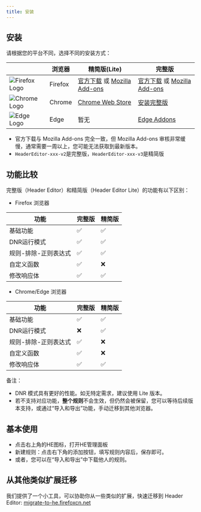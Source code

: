```yaml
---
title: 安装
---
```


## 安装

请根据您的平台不同，选择不同的安装方式：

| | 浏览器 | 精简版(Lite) | 完整版 |
| --- | --- | --- | --- |
| ![Firefox Logo](https://cdnjs.cloudflare.com/ajax/libs/browser-logos/75.0.1/firefox/firefox_16x16.png) | Firefox | [官方下载](https://github.com/FirefoxBar/HeaderEditor/releases) 或 [Mozilla Add-ons](https://addons.mozilla.org/zh-CN/firefox/addon/header-editor-lite/) | [官方下载](https://github.com/FirefoxBar/HeaderEditor/releases) 或 [Mozilla Add-ons](https://addons.mozilla.org/zh-CN/firefox/addon/header-editor/) |
| ![Chrome Logo](https://cdnjs.cloudflare.com/ajax/libs/browser-logos/75.0.1/chrome/chrome_16x16.png) | Chrome | [Chrome Web Store](https://chrome.google.com/webstore/detail/header-editor/eningockdidmgiojffjmkdblpjocbhgh) | [安装完整版](./install-full-version) |
| ![Edge Logo](https://cdnjs.cloudflare.com/ajax/libs/browser-logos/75.0.1/edge/edge_16x16.png) | Edge | 暂无 | [Edge Addons](https://microsoftedge.microsoft.com/addons/detail/header-editor/afopnekiinpekooejpchnkgfffaeceko) |

* 官方下载与 Mozilla Add-ons 完全一致，但 Mozilla Add-ons 审核非常缓慢，通常需要一周以上，您可能无法获取到最新版本。
* `HeaderEditor-xxx-v2`是完整版，`HeaderEditor-xxx-v3`是精简版

## 功能比较

完整版（Header Editor）和精简版（Header Editor Lite）的功能有以下区别：

* Firefox 浏览器

| 功能 | 完整版 | 精简版 |
| --- | --- | --- |
| 基础功能 | ✅ | ✅ |
| DNR运行模式 | ✅ | ✅ |
| 规则-排除-正则表达式 | ✅ | ✅ |
| 自定义函数 | ✅ | ❌ |
| 修改响应体 | ✅ | ✅ |

* Chrome/Edge 浏览器

| 功能 | 完整版 | 精简版 |
| --- | --- | --- |
| 基础功能 | ✅ | ✅ |
| DNR运行模式 | ❌ | ✅ |
| 规则-排除-正则表达式 | ✅ | ❌ |
| 自定义函数 | ✅ | ❌ |
| 修改响应体 | ✅ | ✅ |

备注：
* DNR 模式具有更好的性能。如无特定需求，建议使用 Lite 版本。
* 若不支持对应功能，**整个规则**不会生效，但仍然会被保留，您可以等待后续版本支持，或通过“导入和导出”功能，手动迁移到其他浏览器。

## 基本使用

* 点击右上角的HE图标，打开HE管理面板
* 新建规则：点击右下角的添加按钮，填写规则内容后，保存即可。
* 或者，您可以在“导入和导出”中下载他人的规则。

## 从其他类似扩展迁移

我们提供了一个小工具，可以协助你从一些类似的扩展，快速迁移到 Header Editor: [migrate-to-he.firefoxcn.net](https://migrate-to-he.firefoxcn.net/)
